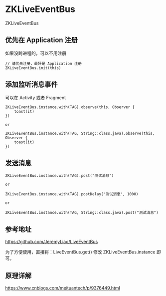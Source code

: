 # ZKLiveEventBus
ZKLiveEventBus

## 优先在 Application 注册

如果没跨进程的，可以不用注册

```
// 请优先注册，最好是 Application 注册
ZKLiveEventBus.init(this)
```

## 添加监听消息事件

可以在 Activity 或者 Fragment

```
ZKLiveEventBus.instance.with(TAG).observe(this, Observer {
    toast(it)
})

or

ZKLiveEventBus.instance.with(TAG, String::class.java).observe(this, Observer {
    toast(it)
})

```


## 发送消息

```
ZKLiveEventBus.instance.with(TAG).post("测试消息")

or

ZKLiveEventBus.instance.with(TAG).postDelay("测试消息", 1000)

or

ZKLiveEventBus.instance.with(TAG, String::class.java).post("测试消息")
```

## 参考地址

https://github.com/JeremyLiao/LiveEventBus

为了方便使用，直接将：LiveEventBus.get() 修改 ZKLiveEventBus.instance 即可。

## 原理详解

https://www.cnblogs.com/meituantech/p/9376449.html
